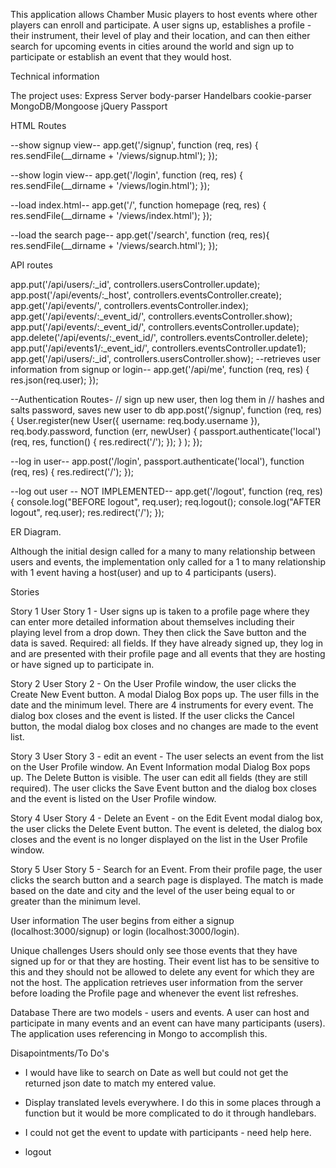 This application allows Chamber Music players to host events where other players can enroll and participate. A user signs up, establishes a profile - their instrument, their level of play and their location, and can then either search for upcoming events in cities around the world and sign up to participate or establish an event that they would host.

Technical information

The project uses:
Express Server
body-parser
Handelbars
cookie-parser
MongoDB/Mongoose
jQuery
Passport

HTML Routes

--show signup view--
app.get('/signup', function (req, res) {
  res.sendFile(__dirname + '/views/signup.html');
});

--show login view--
app.get('/login', function (req, res) {
  res.sendFile(__dirname + '/views/login.html');
});

--load index.html--
app.get('/', function homepage (req, res) {
  res.sendFile(__dirname + '/views/index.html');
});

--load the search page--
app.get('/search', function (req, res){
  res.sendFile(__dirname + '/views/search.html');
});



API routes

app.put('/api/users/:_id', controllers.usersController.update);
app.post('/api/events/:_host', controllers.eventsController.create);
app.get('/api/events/', controllers.eventsController.index);
app.get('/api/events/:_event_id/', controllers.eventsController.show);
app.put('/api/events/:_event_id/', controllers.eventsController.update);
app.delete('/api/events/:_event_id/', controllers.eventsController.delete);
app.put('/api/events1/:_event_id/', controllers.eventsController.update1);
app.get('/api/users/:_id', controllers.usersController.show);
--retrieves user information from signup or login--
app.get('/api/me', function (req, res) {
  res.json(req.user);
});


--Authentication Routes-
// sign up new user, then log them in
// hashes and salts password, saves new user to db
app.post('/signup', function (req, res) {
  User.register(new User({ username: req.body.username }), req.body.password,
    function (err, newUser) {
      passport.authenticate('local')(req, res, function() {
        res.redirect('/');
      });
    }
  );
});

--log in user--
app.post('/login', passport.authenticate('local'), function (req, res) {
  res.redirect('/');
});

--log out user -- NOT IMPLEMENTED--
app.get('/logout', function (req, res) {
  console.log("BEFORE logout", req.user);
  req.logout();
  console.log("AFTER logout", req.user);
  res.redirect('/');
});

ER Diagram.

Although the initial design called for a many to many relationship between users and events, the implementation only called for a 1 to many relationship with 1 event having a host(user) and up to 4 participants (users).

Stories

Story 1
User Story 1 - User signs up is taken to a profile page where they can enter more detailed information about themselves including their playing level from a drop down. They then click the Save button and the data is saved. Required: all fields. If they have already signed up, they log in and are presented with their profile page and all events that they are hosting or have signed up to participate in.

Story 2
User Story 2 - On the User Profile window, the user clicks the Create New Event button. A modal Dialog Box pops up. The user fills in the date and the minimum level. There are 4 instruments for every event. The dialog box closes and the event is listed. If the user clicks the Cancel button, the modal dialog box closes and no changes are made to the event list.

Story 3
User Story 3 - edit an event - The user selects an event from the list on the User Profile window. An Event Information modal Dialog Box pops up. The Delete Button is visible. The user can edit all fields (they are still required). The user clicks the Save Event button and the dialog box closes and the event is listed on the User Profile window.

Story 4
User Story 4 - Delete an Event - on the Edit Event modal dialog box, the user clicks the Delete Event button. The event is deleted, the dialog box closes and the event is no longer displayed on the list in the User Profile window.

Story 5
User Story 5 - Search for an Event. From their profile page, the user clicks the search button and a search page is displayed. The match is made based on the date and city and the level of the user being equal to or greater than the minimum level.


User information
The user begins from either a signup (localhost:3000/signup) or login (localhost:3000/login).

Unique challenges
Users should only see those events that they have signed up for or that they are hosting. Their event list has to be sensitive to this and they should not be allowed to delete any event for which they are not the host. The application retrieves user information from the server before loading the Profile page and whenever the event list refreshes.

Database
There are two models - users and events. A user can host and participate in many events
and an event can have many participants (users). The application uses referencing in Mongo to accomplish this.

Disapointments/To Do's
* I would have like to search on Date as well but could not get the returned json date to match my entered value.

* Display translated levels everywhere. I do this in some places through a function but it would be more complicated to do it through handlebars.

* I could not get the event to update with participants - need help here.

* logout
